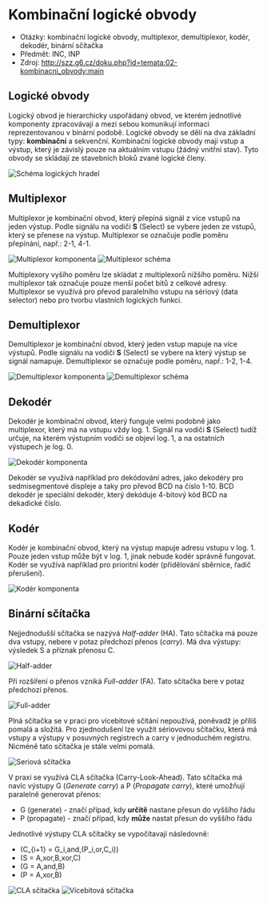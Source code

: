 # Kombinační logické obvody
- Otázky: kombinační logické obvody, multiplexor, demultiplexor, kodér, dekodér, binární sčítačka
- Předmět: INC, INP
- Zdroj: http://szz.g6.cz/doku.php?id=temata:02-kombinacni_obvody:main

## Logické obvody
Logický obvod je hierarchicky uspořádaný obvod, ve kterém jednotlivé komponenty zpracovávají a mezi sebou komunikují informaci reprezentovanou v binární podobě. Logické obvody se dělí na dva základní typy: __kombinační__ a sekvenční. Kombinační logické obvody mají vstup a výstup, který je závislý pouze na aktuálním vstupu (žádný vnitřní stav). Tyto obvody se skládají ze stavebních bloků zvané logické členy.

![Schéma logických hradel](./Images/02/logicke_hradla.png)

## Multiplexor
Multiplexor je kombinační obvod, který přepíná signál z více vstupů na jeden výstup. Podle signálu na vodiči __S__ (Select) se vybere jeden ze vstupů, který se přenese na výstup. Multiplexor se označuje podle poměru přepínání, např.: 2-1, 4-1.

![Multiplexor komponenta](./Images/02/multiplexor_hradlo.png)
![Multiplexor schéma](./Images/02/multiplexor_schema.png)

Multiplexory vyšího poměru lze skládat z multiplexorů nižšího poměru. Nižší multiplexor tak označuje pouze menší počet bitů z celkové adresy. Multiplexor se využívá pro převod paralelního vstupu na sériový (data selector) nebo pro tvorbu vlastních logických funkcí.

## Demultiplexor
Demultiplexor je kombinační obvod, který jeden vstup mapuje na více výstupů. Podle signálu na vodiči __S__ (Select) se vybere na který výstup se signál namapuje. Demultiplexor se označuje podle poměru, např.: 1-2, 1-4.

![Demultiplexor komponenta](./Images/02/demultiplexor_hradlo.png)
![Demultiplexor schéma](./Images/02/demultiplexor_schema.png)

## Dekodér
Dekodér je kombinační obvod, který funguje velmi podobně jako multiplexor, který má na vstupu vždy log. 1. Signál na vodiči __S__ (Select) tudíž určuje, na kterém výstupním vodiči se objeví log. 1, a na ostatních výstupech je log. 0.

![Dekodér komponenta](./Images/02/dekoder.png)

Dekodér se využívá například pro dekódování adres, jako dekodéry pro sedmisegmentové displeje a taky pro převod BCD na číslo 1-10. BCD dekodér je speciální dekodér, který dekóduje 4-bitový kód BCD na dekadické číslo.

## Kodér
Kodér je kombinační obvod, který na výstup mapuje adresu vstupu v log. 1. Pouze jeden vstup může být v log. 1, jinak nebude kodér správně fungovat. Kodér se využívá například pro prioritní kodér (přidělování sběrnice, řadič přerušení).

![Kodér komponenta](./Images/02/koder.png)

## Binární sčítačka
Nejjednodušší sčítačka se nazývá _Half-adder_ (HA). Tato sčítačka má pouze dva vstupy, nebere v potaz předchozí přenos (_carry_). Má dva výstupy: výsledek S a příznak přenosu C.

![Half-adder](./Images/02/half-adder.png)

Při rozšíření o přenos vzniká _Full-adder_ (FA). Tato sčítačka bere v potaz předchozí přenos.

![Full-adder](./Images/02/full-adder.png)

Plná sčítačka se v praci pro vícebitové sčítání nepoužívá, poněvadž je příliš pomalá a složitá. Pro zjednodušení lze využít sériovovou sčítačku, která má vstupy a výstupy v posuvných registrech a carry v jednoduchém registru. Nicméně tato sčítačka je stále velmi pomalá.

![Seriová sčítačka](./Images/02/seriova_scitacka.png)

V praxi se využívá CLA sčítačka (Carry-Look-Ahead). Tato sčítačka má navíc výstupy G (_Generate carry_) a P (_Propagate carry_), které umožňují paralelně generovat přenos:
- G (generate) - značí případ, kdy __určitě__ nastane přesun do vyššího řádu
- P (propagate) - značí případ, kdy __může__ nastat přesun do vyššího řádu

Jednotlivé výstupy CLA sčítačky se vypočítavají následovně:
- \(C_{i+1} = G_i\,and\,(P_i\,or\,C_i)\)
- \(S = A\,xor\,B\,xor\,C\)
- \(G = A\,and\,B\)
- \(P = A\,xor\,B\)

![CLA sčítačka](./Images/02/cla_scitacka.png)
![Vícebitová sčítačka](./Images/02/cla_scitacka_vicebitova.png)
